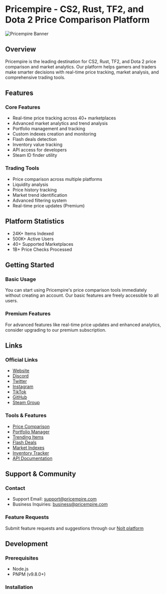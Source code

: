 # Pricempire - CS2, Rust, TF2, and Dota 2 Price Comparison Platform

![Pricempire Banner](https://pricempire.com/assets/og/main.png)

## Overview

Pricempire is the leading destination for CS2, Rust, TF2, and Dota 2 price comparison and market analytics. Our platform helps gamers and traders make smarter decisions with real-time price tracking, market analysis, and comprehensive trading tools.

## Features

### Core Features

- Real-time price tracking across 40+ marketplaces
- Advanced market analytics and trend analysis
- Portfolio management and tracking
- Custom indexes creation and monitoring
- Flash deals detection
- Inventory value tracking
- API access for developers
- Steam ID finder utility

### Trading Tools

- Price comparison across multiple platforms
- Liquidity analysis
- Price history tracking
- Market trend identification
- Advanced filtering system
- Real-time price updates (Premium)

## Platform Statistics

- 24K+ Items Indexed
- 500K+ Active Users
- 40+ Supported Marketplaces
- 1B+ Price Checks Processed

## Getting Started

### Basic Usage

You can start using Pricempire's price comparison tools immediately without creating an account. Our basic features are freely accessible to all users.

### Premium Features

For advanced features like real-time price updates and enhanced analytics, consider upgrading to our premium subscription.

## Links

### Official Links

- [Website](https://pricempire.com)
- [Discord](https://pricempire.com/discord)
- [Twitter](https://twitter.com/pricempire)
- [Instagram](https://www.instagram.com/pricempire)
- [TikTok](https://www.tiktok.com/@pricempire.com)
- [GitHub](https://github.com/pricempire)
- [Steam Group](https://steamcommunity.com/groups/pricempire)

### Tools & Features

- [Price Comparison](https://app.pricempire.com/comparison)
- [Portfolio Manager](https://pricempire.com/app/portfolio)
- [Trending Items](https://app.pricempire.com/trending)
- [Flash Deals](https://app.pricempire.com/deals)
- [Market Indexes](https://app.pricempire.com/indexes)
- [Inventory Tracker](https://app.pricempire.com/inventory)
- [API Documentation](/api)

## Support & Community

### Contact

- Support Email: support@pricempire.com
- Business Inquiries: business@pricempire.com

### Feature Requests

Submit feature requests and suggestions through our [Nolt platform](https://pricempire.nolt.io)

## Development

### Prerequisites

- Node.js
- PNPM (v9.8.0+)

### Installation
